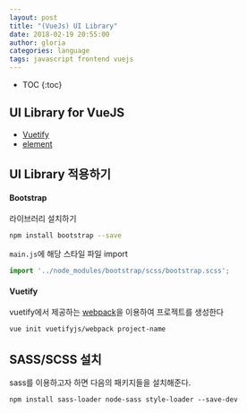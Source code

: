 ```yaml
---
layout: post
title: "(VueJs) UI Library"
date: 2018-02-19 20:55:00
author: gloria
categories: language
tags: javascript frontend vuejs
---
```


* TOC
{:toc}


## UI Library for VueJS
- [Vuetify](https://vuetifyjs.com/ko/)   
- [element](http://element.eleme.io/#/en-US)   


## UI Library 적용하기
#### Bootstrap
라이브러리 설치하기
```sh
npm install bootstrap --save
```

`main.js`에 해당 스타일 파일 import
```javascript
import '../node_modules/bootstrap/scss/bootstrap.scss';
```

#### Vuetify
vuetify에서 제공하는 [webpack](https://github.com/vuetifyjs/webpack)을 이용하여 프로젝트를 생성한다
```sh
vue init vuetifyjs/webpack project-name
```


## SASS/SCSS 설치
sass를 이용하고자 하면 다음의 패키지들을 설치해준다.
```
npm install sass-loader node-sass style-loader --save-dev  
```
